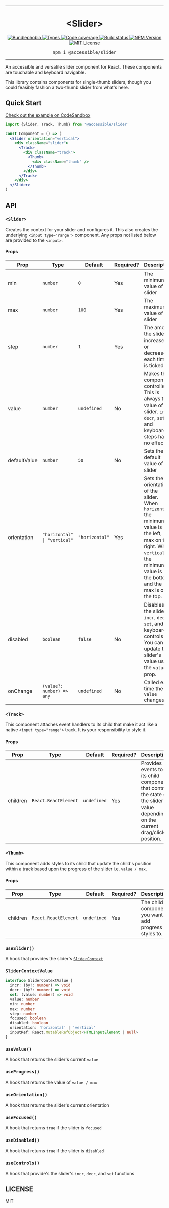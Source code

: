 <hr>
<div align="center">
  <h1 align="center">
    &lt;Slider&gt;
  </h1>
</div>

<p align="center">
  <a href="https://bundlephobia.com/result?p=@accessible/slider">
    <img alt="Bundlephobia" src="https://img.shields.io/bundlephobia/minzip/@accessible/slider?style=for-the-badge&labelColor=24292e">
  </a>
  <a aria-label="Types" href="https://www.npmjs.com/package/@accessible/slider">
    <img alt="Types" src="https://img.shields.io/npm/types/@accessible/slider?style=for-the-badge&labelColor=24292e">
  </a>
  <a aria-label="Code coverage report" href="https://codecov.io/gh/accessible-ui/slider">
    <img alt="Code coverage" src="https://img.shields.io/codecov/c/gh/accessible-ui/slider?style=for-the-badge&labelColor=24292e">
  </a>
  <a aria-label="Build status" href="https://travis-ci.org/accessible-ui/slider">
    <img alt="Build status" src="https://img.shields.io/travis/accessible-ui/slider?style=for-the-badge&labelColor=24292e">
  </a>
  <a aria-label="NPM version" href="https://www.npmjs.com/package/@accessible/slider">
    <img alt="NPM Version" src="https://img.shields.io/npm/v/@accessible/slider?style=for-the-badge&labelColor=24292e">
  </a>
  <a aria-label="License" href="https://jaredlunde.mit-license.org/">
    <img alt="MIT License" src="https://img.shields.io/npm/l/@accessible/slider?style=for-the-badge&labelColor=24292e">
  </a>
</p>

<pre align="center">npm i @accessible/slider</pre>
<hr>

An accessible and versatile slider component for React. These components are touchable and
keyboard navigable.

This library contains components for
single-thumb sliders, though you could feasibly fashion a two-thumb slider from what's here.

## Quick Start

[Check out the example on CodeSandbox](https://codesandbox.io/s/accessibleslider-example-mns9o)

```jsx harmony
import {Slider, Track, Thumb} from '@accessible/slider'

const Component = () => (
  <Slider orientation="vertical">
    <div className="slider">
      <Track>
        <div className="track">
          <Thumb>
            <div className="thumb" />
          </Thumb>
        </div>
      </Track>
    </div>
  </Slider>
)
```

## API

### `<Slider>`

Creates the context for your slider and configures it. This also creates the underlying
`<input type='range'>` component. Any props not listed below are provided to the `<input>`.

#### Props

| Prop         | Type                                         | Default        | Required? | Description                                                                                                                                                                              |
| ------------ | -------------------------------------------- | -------------- | --------- | ---------------------------------------------------------------------------------------------------------------------------------------------------------------------------------------- |
| min          | `number`                                     | `0`            | Yes       | The minimum value of the slider                                                                                                                                                          |
| max          | `number`                                     | `100`          | Yes       | The maximum value of the slider                                                                                                                                                          |
| step         | `number`                                     | `1`            | Yes       | The amount the slider increases or decreases each time it is ticked                                                                                                                      |
| value        | `number`                                     | `undefined`    | No        | Makes this component controlled. This is always the value of the slider. `incr`, `decr`, `set` and keyboard steps have no effect.                                                        |
| defaultValue | `number`                                     | `50`           | No        | Sets the default value of the slider                                                                                                                                                     |
| orientation  | <code>"horizontal" &#0124; "vertical"</code> | `"horizontal"` | Yes       | Sets the orientation of the slider. When `horizontal` the minimum value is on the left, max on the right. When `vertical`, the minimum value is on the bottom and the max is on the top. |
| disabled     | `boolean`                                    | `false`        | No        | Disables the slider `incr`, `decr`, `set`, and keyboard controls. You can still update the slider's value using the `value` prop.                                                        |
| onChange     | `(value?: number) => any`                    | `undefined`    | No        | Called each time the `value` changes.                                                                                                                                                    |

### `<Track>`

This component attaches event handlers to its child that make it act like a native `<input type="range">` track. It
is your responsibility to style it.

#### Props

| Prop     | Type                 | Default     | Required? | Description                                                                                                                       |
| -------- | -------------------- | ----------- | --------- | --------------------------------------------------------------------------------------------------------------------------------- |
| children | `React.ReactElement` | `undefined` | Yes       | Provides events to its child component that control the state of the slider's value depending on the current drag/click position. |

### `<Thumb>`

This component adds styles to its child that update the child's position within a track based upon the
progress of the slider i.e. `value / max`.

#### Props

| Prop     | Type                 | Default     | Required? | Description                                             |
| -------- | -------------------- | ----------- | --------- | ------------------------------------------------------- |
| children | `React.ReactElement` | `undefined` | Yes       | The child component you want to add progress styles to. |

### `useSlider()`

A hook that provides the slider's [`SliderContext`](#slidercontextvalue)

### `SliderContextValue`

```typescript jsx
interface SliderContextValue {
  incr: (by?: number) => void
  decr: (by?: number) => void
  set: (value: number) => void
  value: number
  min: number
  max: number
  step: number
  focused: boolean
  disabled: boolean
  orientation: 'horizontal' | 'vertical'
  inputRef: React.MutableRefObject<HTMLInputElement | null>
}
```

### `useValue()`

A hook that returns the slider's current `value`

### `useProgress()`

A hook that returns the value of `value / max`

### `useOrientation()`

A hook that returns the slider's current orientation

### `useFocused()`

A hook that returns `true` if the slider is `focused`

### `useDisabled()`

A hook that returns `true` if the slider is `disabled`

### `useControls()`

A hook that provide's the slider's `incr`, `decr`, and `set` functions

## LICENSE

MIT

